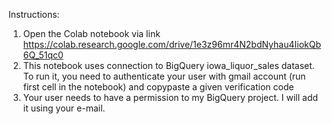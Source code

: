 Instructions:

1) Open the Colab notebook via link https://colab.research.google.com/drive/1e3z96mr4N2bdNyhau4IiokQb6Q_51qc0
2) This notebook uses connection to BigQuery iowa_liquor_sales dataset. To run it, you need to authenticate your user with gmail account (run first cell in the notebook) and copypaste a given verification code
3) Your user needs to have a permission to my BigQuery project. I will add it using your e-mail.
